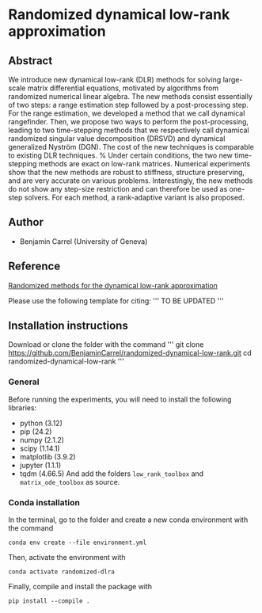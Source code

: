 # Randomized dynamical low-rank approximation

## Abstract

We introduce new dynamical low-rank (DLR) methods for solving large-scale matrix differential equations, motivated by algorithms from randomized numerical linear algebra.
The new methods consist essentially of two steps: a range estimation step followed by a post-processing step.
For the range estimation, we developed a method that we call dynamical rangefinder.
Then, we propose two ways to perform the post-processing, leading to two time-stepping methods that we respectively call dynamical randomized singular value decomposition (DRSVD) and dynamical generalized Nyström (DGN).
The cost of the new techniques is comparable to existing DLR techniques.
% Under certain conditions, the two new time-stepping methods are exact on low-rank matrices.
Numerical experiments show that the new methods are robust to stiffness, structure preserving, and are very accurate on various problems.
Interestingly, the new methods do not show any step-size restriction and can therefore be used as one-step solvers.
For each method, a rank-adaptive variant is also proposed.

## Author

- Benjamin Carrel (University of Geneva)

## Reference

[Randomized methods for the dynamical low-rank approximation]()

Please use the following template for citing:
'''
TO BE UPDATED
'''



## Installation instructions

Download or clone the folder with the command
'''
git clone https://github.com/BenjaminCarrel/randomized-dynamical-low-rank.git
cd randomized-dynamical-low-rank
'''

### General

Before running the experiments, you will need to install the following libraries:
- python (3.12)
- pip (24.2)
- numpy (2.1.2)
- scipy (1.14.1)
- matplotlib (3.9.2)
- jupyter (1.1.1)
- tqdm (4.66.5)
And add the folders `low_rank_toolbox` and `matrix_ode_toolbox` as source.

### Conda installation

In the terminal, go to the folder and create a new conda environment with the command

`conda env create --file environment.yml`

Then, activate the environment with

`conda activate randomized-dlra`

Finally, compile and install the package with

`pip install --compile .`
